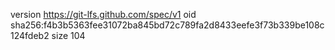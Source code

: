 version https://git-lfs.github.com/spec/v1
oid sha256:f4b3b5363fee31072ba845bd72c789fa2d8433eefe3f73b339be108c124fdeb2
size 104
